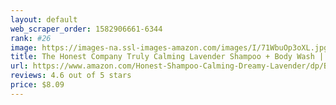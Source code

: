 ```yaml
---
layout: default 
﻿web_scraper_order: 1582906661-6344
rank: #26
image: https://images-na.ssl-images-amazon.com/images/I/71WbuOp3oXL.jpg
title: The Honest Company Truly Calming Lavender Shampoo + Body Wash | Tear Free Baby…
url: https://www.amazon.com/Honest-Shampoo-Calming-Dreamy-Lavender/dp/B01M4QMQ4B/ref=zg_mw_hpc_26?_encoding=UTF8&psc=1&refRID=AKFJNXASQBPB6KPJQJKV
reviews: 4.6 out of 5 stars
price: $8.09 
---
```

